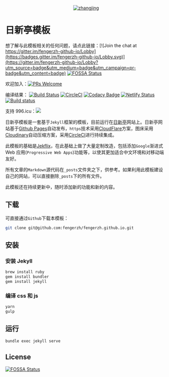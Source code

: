 <p align="center">
  <a href="https://www.fengerzh.com/">
    <img alt="zhangjing" src="/assets/img/icons/android-chrome-192x192.png" />
  </a>
</p>

# 日新亭模板

想了解与此模板相关的任何问题，请点此链接：[![Join the chat at https://gitter.im/fengerzh-github-io/Lobby](https://badges.gitter.im/fengerzh-github-io/Lobby.svg)](https://gitter.im/fengerzh-github-io/Lobby?utm_source=badge&utm_medium=badge&utm_campaign=pr-badge&utm_content=badge)
[![FOSSA Status](https://app.fossa.io/api/projects/git%2Bgithub.com%2Ffengerzh%2Ffengerzh.github.io.svg?type=shield)](https://app.fossa.io/projects/git%2Bgithub.com%2Ffengerzh%2Ffengerzh.github.io?ref=badge_shield)

欢迎加入：[![PRs Welcome](https://img.shields.io/badge/PRs-welcome-brightgreen.svg?style=flat-square)](http://makeapullrequest.com)

编译结果：
[![Build Status](https://semaphoreci.com/api/v1/fengerzh/fengerzh-github-io/branches/master/shields_badge.svg)](https://semaphoreci.com/fengerzh/fengerzh-github-io)
[![CircleCI](https://circleci.com/gh/fengerzh/fengerzh.github.io.svg?style=svg)](https://circleci.com/gh/fengerzh/fengerzh.github.io)
[![Codacy Badge](https://app.codacy.com/project/badge/Grade/a467cf9fdb0a4ea3b8de6705200180f2)](https://www.codacy.com/gh/fengerzh/fengerzh.github.io/dashboard?utm_source=github.com&amp;utm_medium=referral&amp;utm_content=fengerzh/fengerzh.github.io&amp;utm_campaign=Badge_Grade)
[![Netlify Status](https://api.netlify.com/api/v1/badges/4af97c85-c94b-4df1-8832-184020a7d0c5/deploy-status)](https://app.netlify.com/sites/fengerzh/deploys)
[![Build status](https://ci.appveyor.com/api/projects/status/0e8iejyct7g7a3dv?svg=true)](https://ci.appveyor.com/project/fengerzh/fengerzh-github-io)

支持 996.icu：<a href="https://996.icu"><img src="https://img.shields.io/badge/support-996.icu-red.svg"></a>

日新亭模板是一套基于`Jekyll`框架的模板，目前运行在[日新亭](https://www.fengerzh.com)网站上。日新亭网站基于[Github Pages](https://pages.github.com/)自动发布，`https`技术采用[CloudFlare](http://cloudflare.com/)方案，图床采用[Cloudinary](https://cloudinary.com/)自动压缩方案，采用[CircleCI](https://circleci.com/)进行持续集成。

此模板的基础是[Jekflix](https://github.com/thiagorossener/jekflix-template)，在此基础上做了大量定制改造，包括添加`Google`渐进式 Web 应用(`Progressive Web Apps`)功能等，以使其更加适合中文环境和对移动端友好。

所有文章的`Markdown`源代码在`_posts`文件夹之下，供参考。如果利用此模板建设自己的网站，可以直接删除`_posts`下的所有文件。

此模板还在持续更新中，随时添加新的功能和新的内容。

## 下载

可直接通过`Github`下载本模板：

```bash
git clone git@github.com:fengerzh/fengerzh.github.io.git
```

## 安装

### 安装 Jekyll

```bash
brew install ruby
gem install bundler
gem install jekyll
```

### 编译 css 和 js

```bash
yarn
gulp
```

## 运行

```bash
bundle exec jekyll serve
```

## License

[![FOSSA Status](https://app.fossa.io/api/projects/git%2Bgithub.com%2Ffengerzh%2Ffengerzh.github.io.svg?type=large)](https://app.fossa.io/projects/git%2Bgithub.com%2Ffengerzh%2Ffengerzh.github.io?ref=badge_large)
